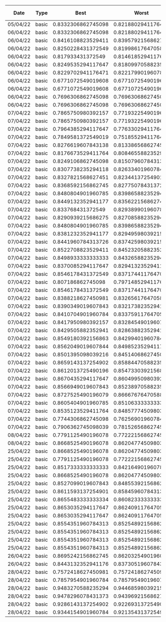 | Date | Type | Best | Worst | Mean | Pop Size | Survival | Vertex | Add | Generations |
|------|------|------|-------|------|----------|----------|--------|-----|-------------|
| 05/04/22 | basic | 0.8332306862745098 | 0.8218802941176471 | 0.8303907352941176 | 10 | 2 | 0.05 | 0.6 | 100 |
| 06/04/22 | basic | 0.8332306862745098 | 0.8218802941176471 | 0.8303907352941176 | 10 | 2 | 0.05 | 0.6 | 100 |
| 06/04/22 | basic | 0.8416108823529411 | 0.8395792156862745 | 0.8407982156862746 | 10 | 2 | 0.1 | 0.7 | 1000 |
| 06/04/22 | basic | 0.8250228431372549 | 0.8199861764705882 | 0.8243272647058824 | 10 | 2 | 0.2 | 0.7 | 1000 |
| 06/04/22 | basic | 0.817933431372549 | 0.8146185294117647 | 0.8166546176470589 | 10 | 2 | 0.2 | 0.7 | 1000 |
| 06/04/22 | basic | 0.8249535294117647 | 0.8180997058823529 | 0.8225684313725491 | 10 | 2 | 0.2 | 0.5 | 1000 |
| 06/04/22 | basic | 0.8229702941176471 | 0.8221799019607843 | 0.8223929509803922 | 10 | 2 | 0.2 | 0.2 | 10000 |
| 06/04/22 | basic | 0.6771072549019608 | 0.6771072549019608 | 0.6771072549019607 | 10 | 1 | 0.2 | 0.2 | 10000 |
| 06/04/22 | basic | 0.6771072549019608 | 0.6771072549019608 | 0.6771072549019607 | 10 | 1 | 0.2 | 0.2 | 10000 |
| 06/04/22 | basic | 0.7696306862745098 | 0.7696306862745098 | 0.7696306862745103 | 100 | 1 | 0.5 | 0.5 | 100 |
| 06/04/22 | basic | 0.7696306862745098 | 0.7696306862745098 | 0.7696306862745103 | 100 | 1 | 0.5 | 0.5 | 100 |
| 07/04/22 | basic | 0.7865750980392157 | 0.7719322549019608 | 0.7761849823529414 | 100 | 2 | 0.5 | 0.5 | 100 |
| 07/04/22 | basic | 0.7865750980392157 | 0.7719322549019608 | 0.7761849823529414 | 100 | 2 | 0.5 | 0.5 | 100 |
| 07/04/22 | basic | 0.7964385294117647 | 0.7763302941176471 | 0.7832835245098044 | 100 | 0.5 | 0.5 | 0.5 | 100 |
| 07/04/22 | basic | 0.7849581372549019 | 0.7518552941176471 | 0.7668963176470589 | 100 | 0.5 | 0.5 | 0.5 | 100 |
| 07/04/22 | basic | 0.8276619607843138 | 0.813386568627451 | 0.8201448941176471 | 100 | 0.5 | 0.1 | 0.5 | 100 |
| 07/04/22 | basic | 0.8176673529411764 | 0.8084655882352941 | 0.812369939215686 | 50 | 0.5 | 0.1 | 0.5 | 1000 |
| 07/04/22 | basic | 0.8249106862745098 | 0.8150796078431373 | 0.8193184725490196 | 50 | 0.25 | 0.1 | 0.5 | 1000 |
| 07/04/22 | basic | 0.8307738235294118 | 0.8263340196078431 | 0.8290390999999999 | 50 | 0.25 | 0.1 | 0.5 | 1000 |
| 07/04/22 | basic | 0.8327821568627451 | 0.8234413725490196 | 0.8314006490196075 | 50 | 0.1 | 0.1 | 0.5 | 1000 |
| 07/04/22 | basic | 0.8368592156862745 | 0.8277507843137255 | 0.8328295715686278 | 100 | 0.1 | 0.1 | 0.5 | 100 |
| 07/04/22 | basic | 0.8480804901960785 | 0.8398658823529411 | 0.8459495862745098 | 100 | 0.1 | 0.05 | 0.5 | 100 |
| 07/04/22 | basic | 0.8449132352941177 | 0.8356221568627451 | 0.8421250647058827 | 100 | 0.1 | 0.05 | 0.5 | 100 |
| 07/04/22 | basic | 0.833768431372549 | 0.8293899019607843 | 0.8300651558823534 | 100 | 0.1 | 0.05 | 0.5 | 100 |
| 07/04/22 | basic | 0.8290939215686275 | 0.8270858823529412 | 0.8276056166666654 | 100 | 0.1 | 0.05 | 0.5 | 100 |
| 07/04/22 | basic | 0.8480804901960785 | 0.8398658823529411 | 0.8459495862745098 | 100 | 0.1 | 0.05 | 0.5 | 100 |
| 07/04/22 | basic | 0.8381232352941177 | 0.8294959803921569 | 0.8341392426470591 | 200 | 0.1 | 0.05 | 0.6 | 100 |
| 07/04/22 | basic | 0.8441960784313726 | 0.8374259803921569 | 0.8427753999999997 | 100 | 0.2 | 0.05 | 0.6 | 100 |
| 07/04/22 | basic | 0.8522708823529411 | 0.8452320588235294 | 0.8505268176470591 | 100 | 0.3 | 0.05 | 0.6 | 100 |
| 07/04/22 | basic | 0.8498933333333333 | 0.8432658823529412 | 0.8467887833333336 | 100 | 0.4 | 0.05 | 0.6 | 100 |
| 07/04/22 | basic | 0.8370085294117647 | 0.8294132352941177 | 0.8346094705882355 | 100 | 0.5 | 0.05 | 0.6 | 100 |
| 07/04/22 | basic | 0.8546178431372549 | 0.8371744117647059 | 0.850814617647059 | 100 | 0.3 | 0.05 | 0.7 | 100 |
| 07/04/22 | basic | 0.807186862745098 | 0.7971485294117647 | 0.804764599019608 | 100 | 0.3 | 0.05 | 0.7 | 100 |
| 07/04/22 | basic | 0.8546178431372549 | 0.8371744117647059 | 0.850814617647059 | 100 | 0.3 | 0.05 | 0.7 | 100 |
| 07/04/22 | basic | 0.8388218627450981 | 0.8326561764705882 | 0.8375270254901963 | 100 | 0.3 | 0.05 | 0.1 | 100 |
| 07/04/22 | basic | 0.8390349019607843 | 0.8321738235294117 | 0.8367421833333331 | 100 | 0.3 | 0.05 | 0.2 | 100 |
| 07/04/22 | basic | 0.8410704901960784 | 0.8337591176470588 | 0.8385361862745101 | 100 | 0.3 | 0.05 | 0.3 | 100 |
| 07/04/22 | basic | 0.8417950980392157 | 0.8328454901960785 | 0.8383914882352941 | 100 | 0.3 | 0.05 | 0.4 | 100 |
| 07/04/22 | basic | 0.8429505882352941 | 0.8286388235294118 | 0.838173045098039 | 100 | 0.3 | 0.05 | 0.4 | 200 |
| 07/04/22 | basic | 0.8549180392156863 | 0.8429940196078431 | 0.8529232960784319 | 100 | 0.3 | 0.04 | 0.4 | 200 |
| 07/04/22 | basic | 0.8562049019607844 | 0.8498523529411764 | 0.8544912686274503 | 100 | 0.3 | 0.03 | 0.4 | 200 |
| 07/04/22 | basic | 0.8501395098039216 | 0.8451406862745098 | 0.8483071764705881 | 100 | 0.3 | 0.02 | 0.4 | 200 |
| 07/04/22 | basic | 0.8659143137254902 | 0.858844705882353 | 0.8640808892156865 | 100 | 0.3 | 0.01 | 0.4 | 200 |
| 07/04/22 | basic | 0.8612013725490196 | 0.8547330392156863 | 0.8593212696078427 | 100 | 0.3 | 0.009 | 0.4 | 200 |
| 07/04/22 | basic | 0.8670435294117647 | 0.8604995098039215 | 0.8649176009803919 | 100 | 0.3 | 0.008 | 0.4 | 200 |
| 07/04/22 | basic | 0.8566949019607843 | 0.852389705882353 | 0.8553898519607843 | 100 | 0.3 | 0.008 | 0.4 | 1000 |
| 07/04/22 | basic | 0.8727525490196079 | 0.8666767647058824 | 0.8717996833333335 | 100 | 0.3 | 0.008 | 0.4 | 1000 |
| 07/04/22 | basic | 0.8605404901960785 | 0.8510633333333333 | 0.858289834803923 | 200 | 0.15 | 0.008 | 0.4 | 500 |
| 07/04/22 | basic | 0.8535123529411764 | 0.8485777450980392 | 0.8518607200980377 | 200 | 0.15 | 0.008 | 0.4 | 500 |
| 07/04/22 | basic | 0.7744306862745098 | 0.7625690196078432 | 0.7734554382352944 | 200 | 0.15 | 0.008 | 0.4 | 500 |
| 07/04/22 | basic | 0.7906362745098039 | 0.781526568627451 | 0.789609160784316 | 200 | 0.15 | 0.008 | 0.4 | 500 |
| 08/04/22 | basic | 0.7791125490196078 | 0.772221568627451 | 0.7779050941176471 | 100 | 0.15 | 0.008 | 0.4 | 500 |
| 08/04/22 | basic | 0.8668525490196078 | 0.8620477450980392 | 0.8654857009803923 | 100 | 0.15 | 0.008 | 0.4 | 500 |
| 25/04/22 | basic | 0.8668525490196078 | 0.8620477450980392 | 0.8654857009803923 | 100 | 0.15 | 0.008 | 0.4 | 500 |
| 25/04/22 | basic | 0.7791125490196078 | 0.772221568627451 | 0.7779050941176471 | 100 | 0.15 | 0.008 | 0.4 | 500 |
| 25/04/22 | basic | 0.8517333333333333 | 0.8421649019607843 | 0.8502758147058823 | 100 | 0.15 | 0.008 | 0.4 | 500 |
| 25/04/22 | basic | 0.8668525490196078 | 0.8620477450980392 | 0.8654857009803923 | 100 | 0.15 | 0.008 | 0.4 | 500 |
| 25/04/22 | basic | 0.8527099019607843 | 0.8485539215686274 | 0.8521250725490204 | 100 | 0.15 | 0.008 | 0.4 | 500 |
| 25/04/22 | basic | 0.8611593137254901 | 0.8584596078431372 | 0.8609096509803921 | 100 | 0.15 | 0.008 | 0.4 | 250 |
| 25/04/22 | basic | 0.8655483333333334 | 0.8608233333333334 | 0.8651195254901966 | 100 | 0.15 | 0.008 | 0.4 | 250 |
| 25/04/22 | basic | 0.8653035294117647 | 0.8624091176470589 | 0.8649758549019605 | 100 | 0.15 | 0.008 | 0.4 | 250 |
| 25/04/22 | basic | 0.8653035294117647 | 0.8624091176470589 | 0.8649758549019605 | 100 | 0.15 | 0.008 | 0.4 | 250 |
| 25/04/22 | basic | 0.8554351960784313 | 0.8525489215686275 | 0.8551785264705881 | 100 | 0.15 | 0.008 | 0.4 | 250 |
| 25/04/22 | basic | 0.8554351960784313 | 0.8525489215686275 | 0.8551785264705881 | 100 | 0.15 | 0.008 | 0.4 | 250 |
| 25/04/22 | basic | 0.8554351960784313 | 0.8525489215686275 | 0.8551785264705881 | 100 | 0.15 | 0.008 | 0.4 | 250 |
| 25/04/22 | basic | 0.8554351960784313 | 0.8525489215686275 | 0.8551785264705881 | 100 | 0.15 | 0.008 | 0.4 | 250 |
| 26/04/22 | basic | 0.8695242156862745 | 0.8620325490196078 | 0.8692669529411766 | 100 | 0.15 | 0.008 | 0.4 | 250 |
| 26/04/22 | basic | 0.8443132352941176 | 0.8373051960784313 | 0.843983235294118 | 100 | 0.15 | 0.008 | 0.4 | 250 |
| 28/04/22 | basic | 0.7572418627450981 | 0.7572418627450981 | 0.7572418627450985 | 100 | 1 | 0.008 | 0.4 | 1000 |
| 28/04/22 | basic | 0.7857954901960784 | 0.7857954901960784 | 0.7857954901960792 | 100 | 1 | 0.1 | 0.6 | 1000 |
| 28/04/22 | basic | 0.9483270588235294 | 0.9446859803921569 | 0.9481186490196081 | 100 | 0.15 | 0.008 | 0.4 | 500 |
| 28/04/22 | basic | 0.9478296078431373 | 0.9439692156862745 | 0.9475403558823529 | 100 | 0.15 | 0.008 | 0.4 | 500 |
| 28/04/22 | basic | 0.9286143137254902 | 0.922693137254902 | 0.9283096666666669 | 100 | 0.15 | 0.008 | 0.4 | 500 |
| 28/04/22 | basic | 0.9344154901960784 | 0.9213543137254901 | 0.9340304617647059 | 100 | 0.15 | 0.008 | 0.4 | 500 |
